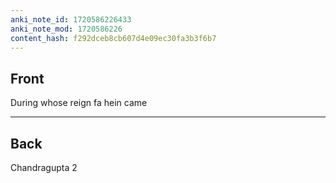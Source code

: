 ```yaml
---
anki_note_id: 1720586226433
anki_note_mod: 1720586226
content_hash: f292dceb8cb607d4e09ec30fa3b3f6b7
---
```


## Front

During whose reign fa hein came

<hr/>

## Back

Chandragupta 2